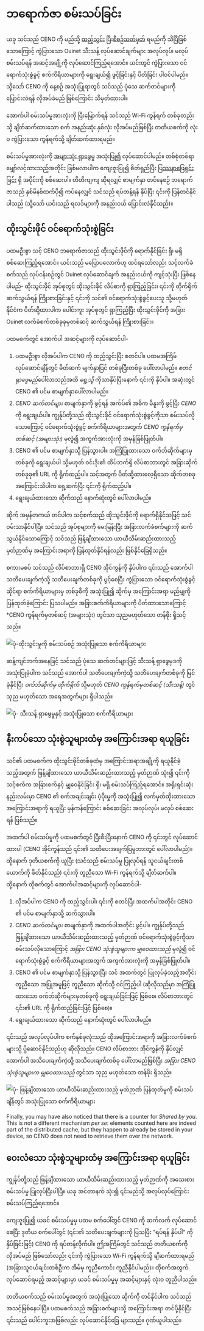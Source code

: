 # ဘရောက်ဇာ စမ်းသပ်ခြင်း

ယခု သင်သည် CENO ကို မည်သို့ [ထည့်သွင်း](install.md) ပြီး[စီစဉ်သတ်မှတ်](settings.md) ရမည်ကို သိပြီဖြစ်သောကြောင့် ကွဲပြားသော Ouinet သီးသန့် လုပ်ဆောင်ချက်များ အလုပ်လုပ်၊ မလုပ် စမ်းသပ်ရန် အဆင့်အချို့ကို လုပ်ဆောင်ကြည့်ရအောင်။ ယင်းတွင် ကွဲပြားသော ဝင်ရောက်သုံးစွဲခွင့် စက်ကိရိယာများကို ရွေးချယ်၍ ဖွင့်ခြင်းနှင့် ပိတ်ခြင်း ပါဝင်ပါမည်။ သို့သော် CENO ကို နေ့စဉ် အသုံးပြုရာတွင် သင်သည် ပုံသေ ဆက်တင်များကို ပြောင်းလဲရန် လိုအပ်ခဲမည် ဖြစ်ကြောင်း သိမှတ်ထားပါ။

အောက်ပါ စမ်းသပ်မှုအားလုံးကို ပြီးမြောက်ရန် သင်သည် Wi-Fi ကွန်ရက် တစ်ခုတည်းသို့ ချိတ်ဆက်ထားသော စက် အနည်းဆုံး နှစ်လုံး လိုအပ်မည်ဖြစ်ပြီး တတိယစက်ကို လုံးဝ ကွဲပြားသော ကွန်ရက်သို့ ချိတ်ဆက်ထားရမည်။

စမ်းသပ်မှုအားလုံးကို [အများသုံး ရှာဖွေမှု](public-private.md) အသုံးပြု၍ လုပ်ဆောင်ပါမည်။ တစ်စုံတစ်ရာ မျှော်လင့်ထားသည့်အတိုင်း ဖြစ်မလာပါက ကျေးဇူးပြု၍ စိတ်ရှည်ပြီး [ပြဿနာဖြေရှင်းခြင်း](troubleshooting.md) ရှိ အပိုင်းကို စစ်ဆေးပါ။ တိတိကျကျ ဆိုရလျှင် စာမျက်နှာ တင်နေစဉ် ဘရောက်ဇာသည် နှစ်မိနစ်ထက်ပို၍ ကပ်နေလျှင် သင်သည် ရပ်တန့်ရန် နှိပ်ပြီး ၎င်းကို ပြန်တင်နိုင်ပါသည် (သို့သော် ယင်းသည် ရလဒ်များကို အနည်းငယ် ပြောင်းလဲနိုင်သည်)။

## ထိုးသွင်းဖိုင် ဝင်ရောက်သုံးစွဲခြင်း

ပထမဦးစွာ သင့် CENO ဘရောက်ဇာသည် ထိုးသွင်းဖိုင်ကို ရောက်နိုင်ခြင်း ရှိ၊ မရှိ စစ်ဆေးကြည့်ရအောင်။ ယင်းသည် မပြောပလောက်ဟု ထင်ရသော်လည်း သင့်လက်ခံစက်သည် လုပ်ငန်းစဉ်တွင် Ouinet လုပ်ဆောင်ချက် အနည်းငယ်ကို ကျင့်သုံးပြီး ဖြစ်နေပါမည်- ထိုးသွင်းဖိုင် အုပ်စုတွင် ထိုးသွင်းဖိုင် လိပ်စာကို ရှာကြည့်ခြင်း၊ ၎င်းကို တိုက်ရိုက် ဆက်သွယ်ရန် ကြိုးစားခြင်းနှင့် ၎င်းကို သင်၏ ဝင်ရောက်သုံးစွဲခွင့်ပေးသူ သို့မဟုတ် နိုင်ငံက ပိတ်ဆို့ထားပါက ပေါင်းကူး အုပ်စုတွင် ရှာကြည့်ပြီး ထိုးသွင်းဖိုင်ကို အခြား Ouinet လက်ခံစက်တစ်ခုခုမှတစ်ဆင့် ဆက်သွယ်ရန် ကြိုးစားခြင်း။

ပထမစက်တွင် အောက်ပါ အဆင့်များကို လုပ်ဆောင်ပါ-

1. ပထမဦးစွာ လိုအပ်ပါက CENO ကို ထည့်သွင်းပြီး စတင်ပါ။ ပထမအကြိမ် လုပ်ဆောင်ချိန်တွင် မိတ်ဆက် မျက်နှာပြင် တစ်ခုပြီးတစ်ခု ပေါ်လာပါမည်။ *စတင် ရှာဖွေမည်*ပေါ်လာသည်အထိ *ရှေ့သို့* ကိုသာနှိပ်ပြီးနောက် ၎င်းကို နှိပ်ပါ။ အဆုံးတွင် CENO ၏ ပင်မ စာမျက်နှာပေါ်လာပါမည်။
1. *CENO ဆက်တင်များ* စာမျက်နှာကို ဖွင့်ရန် အက်ပ်၏ အဓိက မီနူးကို ဖွင့်ပြီး *CENO* ကို ရွေးချယ်ပါ။ ကျွန်ုပ်တို့သည် ထိုးသွင်းဖိုင် ဝင်ရောက်သုံးစွဲခွင့်ကိုသာ စမ်းသပ်လိုသောကြောင့် ဝင်ရောက်သုံးစွဲခွင့် စက်ကိရိယာများအတွက် *CENO ကွန်ရက်မှတစ်ဆင့် (အများသုံး)* မှလွဲ၍ အကွက်အားလုံးကို အမှန်ခြစ်ဖြုတ်ပါ။
1. CENO ၏ ပင်မ စာမျက်နှာသို့ ပြန်သွားပါ။ အကြံပြုထားသော ဝက်ဘ်ဆိုက်များမှ တစ်ခုကို ရွေးချယ်ပါ သို့မဟုတ် ဝင်းဒိုး၏ ထိပ်ဘက်ရှိ လိပ်စာဘားတွင် အခြားဆိုက်တစ်ခုခု၏ URL ကို ရိုက်ထည့်ပါ။ သင့်အတွက် ပိတ်ဆို့ထားလေ့ရှိသော ဆိုက်တစခုအကြောင်းသိပါက ရှေ့ဆက်ပြီး ၎င်းကို ရိုက်ထည့်ပါ။
1. ရွေးချယ်ထားသော ဆိုက်သည် နောက်ဆုံးတွင် ပေါ်လာပါမည်။

ဆိုက် အမှန်တကယ် တင်ပါက သင့်စက်သည် ထိုးသွင်းဖိုင်ကို ရောက်ရှိနိုင်သဖြင့် သင် ဝမ်းသာနိုင်ပါပြီ။ သင်သည် အုပ်စုများကို မေးမြန်းပြီး အခြားလက်ခံစက်များကို ဆက်သွယ်နိုင်သောကြောင့် သင်သည် ဖြန့်ချိထားသော ယာယီသိမ်းဆည်းထားသည့် မှတ်ဉာဏ်မှ အကြောင်းအရာကို ပြန်ထုတ်နိုင်ရန်လည်း ဖြစ်နိုင်ခြေရှိသည်။

စကားမစပ် သင်သည် လိပ်စာဘားရှိ CENO အိုင်ကွန်ကို နှိပ်ပါက ၎င်းသည် အောက်ပါ သတိပေးချက်ကဲ့သို့ သတိပေးချက်တစ်ခုကို ပွင့်စေပြီး ကွဲပြားသော ဝင်ရောက်သုံးစွဲခွင့်ဆိုင်ရာ စက်ကိရိယာများမှ တစ်ခုစီကို အသုံးပြု၍ ဆိုက်မှ အကြောင်းအရာ မည်မျှကို ပြန်ထုတ်ခဲ့ကြောင်း ပြသပါမည်။ အခြားစက်ကိရိယာများကို ပိတ်ထားသောကြောင့် *CENO ကွန်ရက်မှတစ်ဆင့် (အများသုံး) တွင်သာ သုညမဟုတ်သော တန်ဖိုး ရှိသင့်သည်။

![ပုံ-ထိုးသွင်းမှုကို စမ်းသပ်စဉ် အသုံးပြုသော စက်ကိရိယာများ](images/sources-inject.png)

ဆန့်ကျင်ဘက်အနေဖြင့် သင်သည် ပုံသေ ဆက်တင်များဖြင့် သီးသန့် ရှာဖွေမှဒကို အသုံးပြုခဲ့ပါက သင်သည် အောက်ပါ သတိပေးချက်ကဲ့သို့ သတိပေးချက်တစ်ခုကို မြင်ခဲ့နိုင်ပြီး *ဝက်ဘ်ဆိုက်မှ တိုက်ရိုက်* သို့မဟုတ် *CENO ကွန်ရက်မှတစ်ဆင့် (သီးသန့်)* တွင် သုည မဟုတ်သော အရေအတွက်များ ရှိပါသည်။

![ပုံ- သီးသန့် ရှာဖွေမှုနှင့် အသုံးပြုသော စက်ကိရိယာများ](images/sources-proxy.png)

## နီးကပ်သော သုံးစွဲသူများထံမှ အကြောင်းအရာ ရယူခြင်း

သင်၏ ပထမစက်က ထိုးသွင်းဖိုင်တစ်ခုထံမှ အကြောင်းအရာအချို့ကို ရယူနိုင်ခဲ့သည့်အတွက် ဖြန့်ချိထားသော ယာယီသိမ်းဆည်းထားသည့် မှတ်ဉာဏ် သုံး၍ ၎င်းကို သင့်စက်က အခြားစက်နှင့် မျှဝေနိုင်ခြင်း ရှိ၊ မရှိ စမ်းသပ်ကြည့်ရအောင်။ အရိုးရှင်းဆုံး နည်းလမ်းမှာ CENO ၏ စက်အချင်းချင်း ပံ့ပိုးမှုကို အသုံးပြု၍ လက်မှတ်ထိုးထားသော အကြောင်းအရာကို ရယူပြီး မှန်ကန်ကြောင်း စစ်ဆေးခြင်း အလုပ်လုပ်၊ မလုပ် စစ်ဆေးရန် ဖြစ်သည်။

အထက်ပါ စမ်းသပ်မှုကို ပထမစက်တွင် ပြီးစီးပြီးနောက် CENO ကို ၎င်းတွင် လုပ်ဆောင်ထားပါ (CENO အိုင်ကွန်သည် ၎င်း၏ သတိပေးအချက်ပြမှုဘားတွင် ပေါ်လာပါမည်)။ ထို့နောက် ဒုတိယစက်ကို ယူပြီး (သင်သည် စမ်းသပ်မှု ပြုလုပ်ရန် သူငယ်ချင်းတစ်ယောက်ကို ဖိတ်နိုင်သည်) ၎င်းကို တူညီသော Wi-Fi ကွန်ရက်သို့ ချိတ်ဆက်ပါ။ ထို့နောက် ထိုစက်တွင် အောက်ပါအဆင့်များကို လုပ်ဆောင်ပါ-

1. လိုအပ်ပါက CENO ကို ထည့်သွင်းပါ၊ ၎င်းကို စတင်ပြီး အထက်ပါအတိုင်း CENO ၏ ပင်မ စာမျက်နှာသို့ ဆက်သွားပါ။
1. *CENO ဆက်တင်များ* စာမျက်နှာကို အထက်ပါအတိုင်း ဖွင့်ပါ။ ကျွန်ုပ်တို့သည် ဖြန့်ချိထားသော ယာယီသိမ်းဆည်းထားသည့် မှတ်ဉာဏ် ဝင်ရောက်သုံးစွဲခွင့်ကိုသာ စမ်းသပ်လိုသောကြောင့် *အခြား CENO သုံးစွဲသူများက မျှဝေထားသည်* မှလွဲ၍ ဝင်ရောက်သုံးစွဲခွင့် စက်ကိရိယာများအတွက် အကွက်အားလုံးကို အမှန်ခြစ်ဖြုတ်ပါ။
1. CENO ၏ ပင်မ စာမျက်နှာသို့ ပြန်သွားပြီး သင် အထက်တွင် ပြုလုပ်ခဲ့သည့်အတိုင်း တူညီသော အပြုအမူဖြင့် တူညီသော ဆိုက်သို့ ဝင်ကြည့်ပါ (ဆိုလိုသည်မှာ အကြံပြုထားသော ဝက်ဘ်ဆိုက်များမှတစ်ခုကို ရွေးချယ်ခြင်းဖြင့် ဖြစ်စေ၊ လိပ်စာဘားတွင် ၎င်း၏ URL ကို ရိုက်ထည့်ခြင်းဖြင့် ဖြစ်စေ)။
1. ရွေးချယ်ထားသော ဆိုက်သည် နောက်ဆုံးတွင် ပေါ်လာပါမည်။

၎င်းသည် အလုပ်လုပ်ပါက စက်နှစ်ခုလုံးသည် ထိုအကြောင်းအရာကို အခြားလက်ခံစက်များသို့ ပို့ဆောင်နိုင်သည်ဟု ဆိုလိုသည်။ CENO လိပ်စာဘား အိုင်ကွန်ကို နှိပ်လျှင် အောက်ပါ အသိပေးချက်ကဲ့သို့ အသိပေးချက်တစ်ခု ပေါ်လာမည်ဖြစ်ပြီး *အခြား CENO သုံးစွဲသူများက မျှဝေထားသည်* တွင်သာ သုည မဟုတ်သော တန်ဖိုး ရှိသည်။

![ပုံ- ဖြန့်ချိထားသော ယာယီသိမ်းဆည်းထားသည့် မှတ်ဉာဏ် ပြန်ထုတ်မှုကို စမ်းသပ်ချိန်တွင် အသုံးပြုသော စက်ကိရိယာများ](images/sources-dcache.png)

Finally, you may have also noticed that there is a counter for *Shared by you*. This is not a different mechanism *per se*: elements counted here are indeed part of the distributed cache, but they happen to already be stored in your device, so CENO does not need to retrieve them over the network.

## ဝေးလံသော သုံးစွဲသူများထံမှ အကြောင်းအရာ ရယူခြင်း

ကျွန်ုပ်တို့သည် ဖြန့်ချိထားသော ယာယီသိမ်းဆည်းထားသည့် မှတ်ဉာဏ်ကို အသေးစား စမ်းသပ်မှု ပြုလုပ်ပြီးပါပြီ။ ယခု အင်တာနက် သုံး၍ ၎င်းမည်သို့ အလုပ်လုပ်ကြောင်း စမ်းသပ်ကြည့်ရအောင်။

ကျေးဇူးပြု၍ ယခင် စမ်းသပ်မှုမှ ပထမ စက်ပေါ်တွင် CENO ကို ဆက်လက် လုပ်ဆောင်စေပြီး ဒုတိယ စက်ပေါ်တွင် (၎င်း၏ သတိပေးချက်များကို ပြသပြီး "ရပ်ရန် နှိပ်ပါ" ကို နှိပ်ခြင်းဖြင့်) CENO ကို ရပ်တန့်လိုက်ပါ။ ဤအကြိမ်တွင် သင်သည် တတိယစက်ကို လိုအပ်မည် ဖြစ်သော်လည်း ၎င်းကို ကွဲပြားသော Wi-Fi ကွန်ရက်သို့ ချိဆက်ထားရမည် (အခြားသူငယ်ချင်းတစ်ဦးက အိမ်မှ ကူညီကောင်း ကူညီနိုင်ပါမည်)။ ထိုစက်အတွက် လုပ်ဆောင်ရမည့် အဆင့်များမှာ ယခင် စမ်းသပ်မှုမှ အဆင့်များနှင့် လုံးဝ တူညီပါသည်။

တတိယစက်သည် စမ်းသပ်မှုအတွက် အသုံးပြုသော ဆိုက်ကို တင်နိုင်ပါက သင်သည် အသင့်ဖြစ်နေပါပြီ။ ပထမစက်သည် အခြားစက်များသို့ အကြောင်းအရာ တင်ပို့နိုင်ပြီး ၎င်းသည် ပေါင်းကူးအဖြစ်လည်း လုပ်ဆောင်နိုင်ခြေ များသည်။ ဂုဏ်ယူပါသည်။
